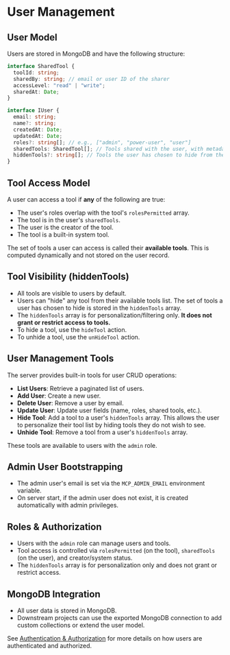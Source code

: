 # User Management

## User Model

Users are stored in MongoDB and have the following structure:

```typescript
interface SharedTool {
  toolId: string;
  sharedBy: string; // email or user ID of the sharer
  accessLevel: "read" | "write";
  sharedAt: Date;
}

interface IUser {
  email: string;
  name?: string;
  createdAt: Date;
  updatedAt: Date;
  roles?: string[]; // e.g., ["admin", "power-user", "user"]
  sharedTools: SharedTool[]; // Tools shared with the user, with metadata
  hiddenTools?: string[]; // Tools the user has chosen to hide from their session (personalization only)
}
```

## Tool Access Model

A user can access a tool if **any** of the following are true:

- The user's roles overlap with the tool's `rolesPermitted` array.
- The tool is in the user's `sharedTools`.
- The user is the creator of the tool.
- The tool is a built-in system tool.

The set of tools a user can access is called their **available tools**. This is computed dynamically and not stored on the user record.

## Tool Visibility (hiddenTools)

- All tools are visible to users by default.
- Users can "hide" any tool from their available tools list. The set of tools a user has chosen to hide is stored in the `hiddenTools` array.
- The `hiddenTools` array is for personalization/filtering only. **It does not grant or restrict access to tools.**
- To hide a tool, use the `hideTool` action.
- To unhide a tool, use the `unHideTool` action.

## User Management Tools

The server provides built-in tools for user CRUD operations:

- **List Users**: Retrieve a paginated list of users.
- **Add User**: Create a new user.
- **Delete User**: Remove a user by email.
- **Update User**: Update user fields (name, roles, shared tools, etc.).
- **Hide Tool**: Add a tool to a user's `hiddenTools` array. This allows the user to personalize their tool list by hiding tools they do not wish to see.
- **Unhide Tool**: Remove a tool from a user's `hiddenTools` array.

These tools are available to users with the `admin` role.

## Admin User Bootstrapping

- The admin user's email is set via the `MCP_ADMIN_EMAIL` environment variable.
- On server start, if the admin user does not exist, it is created automatically with admin privileges.

## Roles & Authorization

- Users with the `admin` role can manage users and tools.
- Tool access is controlled via `rolesPermitted` (on the tool), `sharedTools` (on the user), and creator/system status.
- The `hiddenTools` array is for personalization only and does not grant or restrict access.

## MongoDB Integration

- All user data is stored in MongoDB.
- Downstream projects can use the exported MongoDB connection to add custom collections or extend the user model.

See [Authentication & Authorization](./authentication.md) for more details on how users are authenticated and authorized.
